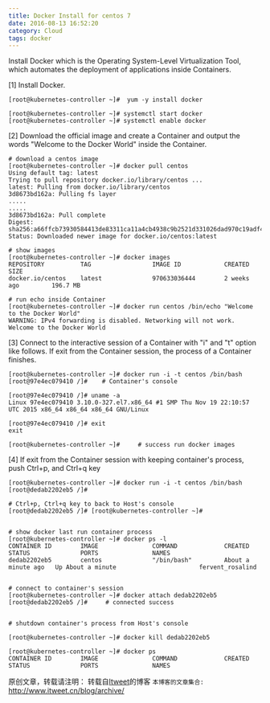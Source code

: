 ```yaml
---
title: Docker Install for centos 7
date: 2016-08-13 16:52:20
category: Cloud
tags: docker
---
```

Install Docker which is the Operating System-Level Virtualization Tool, which automates the deployment of applications inside Containers.

[1] Install Docker.
```
[root@kubernetes-controller ~]#  yum -y install docker

[root@kubernetes-controller ~]# systemctl start docker 
[root@kubernetes-controller ~]# systemctl enable docker 
```

[2] Download the official image and create a Container and output the words "Welcome to the Docker World" inside the Container.
```
# download a centos image
[root@kubernetes-controller ~]# docker pull centos 
Using default tag: latest
Trying to pull repository docker.io/library/centos ... 
latest: Pulling from docker.io/library/centos
3d8673bd162a: Pulling fs layer 
.....
.....
3d8673bd162a: Pull complete 
Digest: sha256:a66ffcb73930584413de83311ca11a4cb4938c9b2521d331026dad970c19adf4
Status: Downloaded newer image for docker.io/centos:latest

# show images 
[root@kubernetes-controller ~]# docker images
REPOSITORY          TAG                 IMAGE ID            CREATED             SIZE
docker.io/centos    latest              970633036444        2 weeks ago         196.7 MB

# run echo inside Container
[root@kubernetes-controller ~]# docker run centos /bin/echo "Welcome to the Docker World" 
WARNING: IPv4 forwarding is disabled. Networking will not work.
Welcome to the Docker World
```

[3] Connect to the interactive session of a Container with "i" and "t" option like follows. If exit from the Container session, the process of a Container finishes.
```
[root@kubernetes-controller ~]# docker run -i -t centos /bin/bash 
[root@97e4ec079410 /]#    # Container's console

[root@97e4ec079410 /]# uname -a 
Linux 97e4ec079410 3.10.0-327.el7.x86_64 #1 SMP Thu Nov 19 22:10:57 UTC 2015 x86_64 x86_64 x86_64 GNU/Linux

[root@97e4ec079410 /]# exit
exit

[root@kubernetes-controller ~]#     # success run docker images
```

[4] If exit from the Container session with keeping container's process, push Ctrl+p, and Ctrl+q key
```
[root@kubernetes-controller ~]# docker run -i -t centos /bin/bash 
[root@dedab2202eb5 /]# 

# Ctrl+p, Ctrl+q key to back to Host's console
[root@dedab2202eb5 /]# [root@kubernetes-controller ~]#     


# show docker last run container process
[root@kubernetes-controller ~]# docker ps -l
CONTAINER ID        IMAGE               COMMAND             CREATED              STATUS              PORTS               NAMES
dedab2202eb5        centos              "/bin/bash"         About a minute ago   Up About a minute                       fervent_rosalind


# connect to container's session
[root@kubernetes-controller ~]# docker attach dedab2202eb5
[root@dedab2202eb5 /]#     # connected success


# shutdown container's process from Host's console

[root@kubernetes-controller ~]# docker kill dedab2202eb5

[root@kubernetes-controller ~]# docker ps 
CONTAINER ID        IMAGE               COMMAND             CREATED             STATUS              PORTS               NAMES
```


原创文章，转载请注明： 转载自[Itweet](http://www.itweet.cn)的博客
`本博客的文章集合:` http://www.itweet.cn/blog/archive/